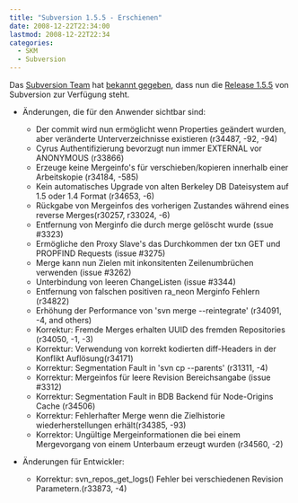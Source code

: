 ```yaml
---
title: "Subversion 1.5.5 - Erschienen"
date: 2008-12-22T22:34:00
lastmod: 2008-12-22T22:34
categories:
  - SKM
  - Subversion
---
```

Das <a href="http://subversion.tigris.org/">Subversion Team</a> hat <a href="http://subversion.tigris.org/servlets/NewsItemView?newsItemID=2223">bekannt gegeben</a>, 
dass nun die <a href="http://svn.collab.net/repos/svn/tags/1.5.5/CHANGES">Release 1.5.5</a> von Subversion zur Verfügung steht. 

+ Änderungen, die für den Anwender sichtbar sind:
   + Der commit wird nun ermöglicht wenn Properties geändert wurden, aber veränderte Unterverzeichnisse existieren (r34487, -92, -94)
   + Cyrus Authentifizierung bevorzugt nun immer EXTERNAL vor ANONYMOUS (r33866)
   + Erzeuge keine Mergeinfo's für verschieben/kopieren innerhalb einer Arbeitskopie  (r34184, -585)
   + Kein automatisches Upgrade von alten Berkeley DB Dateisystem auf 1.5 oder 1.4 Format (r34653, -6)
   + Rückgabe von Mergeinfos des vorherigen Zustandes während eines reverse Merges(r30257, r33024, -6)
   + Entfernung von Merginfo die durch merge gelöscht wurde (ssue #3323)
   + Ermögliche den Proxy Slave's das Durchkommen der txn GET und PROPFIND Requests (issue #3275)
   + Merge kann nun Zielen mit inkonsitenten Zeilenumbrüchen verwenden (issue #3262)
   + Unterbindung von leeren ChangeListen (issue #3344)
   + Entfernung von falschen positiven ra_neon Merginfo Fehlern (r34822)
   + Erhöhung der Performance von 'svn merge --reintegrate' (r34091, -4, and others)
   + Korrektur: Fremde Merges erhalten UUID des fremden Repositories (r34050, -1, -3)
   + Korrektur: Verwendung von korrekt kodierten diff-Headers in der Konflikt Auflösung(r34171)
   + Korrektur: Segmentation Fault in 'svn cp --parents' (r31311, -4)
   + Korrektur: Mergeinfos für leere Revision Bereichsangabe  (issue #3312)
   + Korrektur: Segmentation Fault in BDB Backend für Node-Origins Cache (r34506)
   + Korrektur: Fehlerhafter Merge wenn die Zielhistorie wiederherstellungen erhält(r34385, -93)
   + Korrektor: Ungültige Mergeinformationen die bei einem Mergevorgang von einem Unterbaum erzeugt wurden (r34560, -2)

+ Änderungen für Entwickler:
   + Korrektur: svn_repos_get_logs() Fehler bei verschiedenen Revision Parametern.(r33873, -4)
